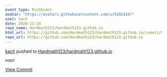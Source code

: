```yaml
---
event_type: PushEvent
avatar: "https://avatars.githubusercontent.com/u/5202416?"
user: kach
date: 2020-11-24
repo_name: Hardmath123/hardmath123.github.io
html_url: https://github.com/Hardmath123/hardmath123.github.io/commit/96d453cd5e88aa0ccda8560de514923fe1a8bf10
repo_url: https://github.com/Hardmath123/hardmath123.github.io
---
```


<a href='https://github.com/kach' target='_blank'>kach</a> pushed to <a href='https://github.com/Hardmath123/hardmath123.github.io' target='_blank'>Hardmath123/hardmath123.github.io</a>

<small>oops!</small>

<a href='https://github.com/Hardmath123/hardmath123.github.io/commit/96d453cd5e88aa0ccda8560de514923fe1a8bf10' target='_blank'>View Commit</a>